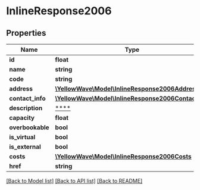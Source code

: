 # InlineResponse2006

## Properties
Name | Type | Description | Notes
------------ | ------------- | ------------- | -------------
**id** | **float** |  | [optional] 
**name** | **string** |  | [optional] 
**code** | **string** |  | [optional] 
**address** | [**\YellowWave\Model\InlineResponse2006Address**](InlineResponse2006Address.md) |  | [optional] 
**contact_info** | [**\YellowWave\Model\InlineResponse2006ContactInfo**](InlineResponse2006ContactInfo.md) |  | [optional] 
**description** | [****](.md) |  | [optional] 
**capacity** | **float** |  | [optional] 
**overbookable** | **bool** |  | [optional] 
**is_virtual** | **bool** |  | [optional] 
**is_external** | **bool** |  | [optional] 
**costs** | [**\YellowWave\Model\InlineResponse2006Costs**](InlineResponse2006Costs.md) |  | [optional] 
**href** | **string** |  | [optional] 

[[Back to Model list]](../../README.md#documentation-for-models) [[Back to API list]](../../README.md#documentation-for-api-endpoints) [[Back to README]](../../README.md)

